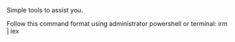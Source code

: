 Simple tools to assist you.

Follow this command format using administrator powershell or terminal: irm <link> | iex

